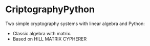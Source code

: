 # CriptographyPython
Two simple cryptography systems with linear algebra and Python:

 * Classic algebra with matrix.
 * Based on HILL MATRIX CYPHERER
